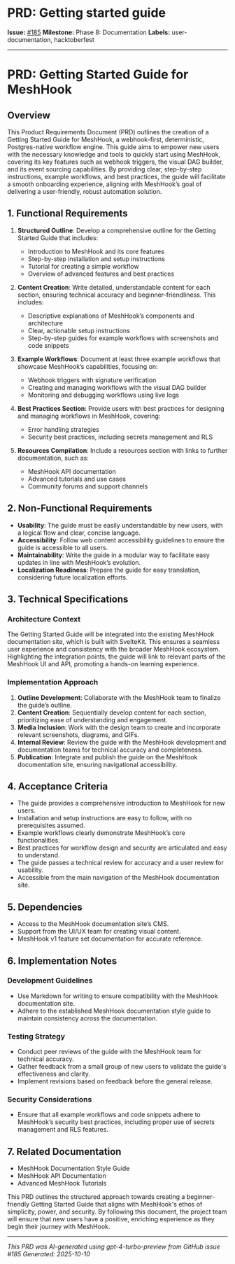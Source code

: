 # PRD: Getting started guide

**Issue:** [#185](https://github.com/profullstack/meshhook/issues/185)
**Milestone:** Phase 8: Documentation
**Labels:** user-documentation, hacktoberfest

---

# PRD: Getting Started Guide for MeshHook

## Overview

This Product Requirements Document (PRD) outlines the creation of a Getting Started Guide for MeshHook, a webhook-first, deterministic, Postgres-native workflow engine. This guide aims to empower new users with the necessary knowledge and tools to quickly start using MeshHook, covering its key features such as webhook triggers, the visual DAG builder, and its event sourcing capabilities. By providing clear, step-by-step instructions, example workflows, and best practices, the guide will facilitate a smooth onboarding experience, aligning with MeshHook’s goal of delivering a user-friendly, robust automation solution.

## 1. Functional Requirements

1. **Structured Outline**: Develop a comprehensive outline for the Getting Started Guide that includes:
   - Introduction to MeshHook and its core features
   - Step-by-step installation and setup instructions
   - Tutorial for creating a simple workflow
   - Overview of advanced features and best practices

2. **Content Creation**: Write detailed, understandable content for each section, ensuring technical accuracy and beginner-friendliness. This includes:
   - Descriptive explanations of MeshHook’s components and architecture
   - Clear, actionable setup instructions
   - Step-by-step guides for example workflows with screenshots and code snippets

3. **Example Workflows**: Document at least three example workflows that showcase MeshHook’s capabilities, focusing on:
   - Webhook triggers with signature verification
   - Creating and managing workflows with the visual DAG builder
   - Monitoring and debugging workflows using live logs

4. **Best Practices Section**: Provide users with best practices for designing and managing workflows in MeshHook, covering:
   - Error handling strategies
   - Security best practices, including secrets management and RLS

5. **Resources Compilation**: Include a resources section with links to further documentation, such as:
   - MeshHook API documentation
   - Advanced tutorials and use cases
   - Community forums and support channels

## 2. Non-Functional Requirements

- **Usability**: The guide must be easily understandable by new users, with a logical flow and clear, concise language.
- **Accessibility**: Follow web content accessibility guidelines to ensure the guide is accessible to all users.
- **Maintainability**: Write the guide in a modular way to facilitate easy updates in line with MeshHook’s evolution.
- **Localization Readiness**: Prepare the guide for easy translation, considering future localization efforts.

## 3. Technical Specifications

### Architecture Context

The Getting Started Guide will be integrated into the existing MeshHook documentation site, which is built with SvelteKit. This ensures a seamless user experience and consistency with the broader MeshHook ecosystem. Highlighting the integration points, the guide will link to relevant parts of the MeshHook UI and API, promoting a hands-on learning experience.

### Implementation Approach

1. **Outline Development**: Collaborate with the MeshHook team to finalize the guide’s outline.
2. **Content Creation**: Sequentially develop content for each section, prioritizing ease of understanding and engagement.
3. **Media Inclusion**: Work with the design team to create and incorporate relevant screenshots, diagrams, and GIFs.
4. **Internal Review**: Review the guide with the MeshHook development and documentation teams for technical accuracy and completeness.
5. **Publication**: Integrate and publish the guide on the MeshHook documentation site, ensuring navigational accessibility.

## 4. Acceptance Criteria

- The guide provides a comprehensive introduction to MeshHook for new users.
- Installation and setup instructions are easy to follow, with no prerequisites assumed.
- Example workflows clearly demonstrate MeshHook’s core functionalities.
- Best practices for workflow design and security are articulated and easy to understand.
- The guide passes a technical review for accuracy and a user review for usability.
- Accessible from the main navigation of the MeshHook documentation site.

## 5. Dependencies

- Access to the MeshHook documentation site’s CMS.
- Support from the UI/UX team for creating visual content.
- MeshHook v1 feature set documentation for accurate reference.

## 6. Implementation Notes

### Development Guidelines

- Use Markdown for writing to ensure compatibility with the MeshHook documentation site.
- Adhere to the established MeshHook documentation style guide to maintain consistency across the documentation.

### Testing Strategy

- Conduct peer reviews of the guide with the MeshHook team for technical accuracy.
- Gather feedback from a small group of new users to validate the guide's effectiveness and clarity.
- Implement revisions based on feedback before the general release.

### Security Considerations

- Ensure that all example workflows and code snippets adhere to MeshHook’s security best practices, including proper use of secrets management and RLS features.

## 7. Related Documentation

- MeshHook Documentation Style Guide
- MeshHook API Documentation
- Advanced MeshHook Tutorials

This PRD outlines the structured approach towards creating a beginner-friendly Getting Started Guide that aligns with MeshHook's ethos of simplicity, power, and security. By following this document, the project team will ensure that new users have a positive, enriching experience as they begin their journey with MeshHook.

---

*This PRD was AI-generated using gpt-4-turbo-preview from GitHub issue #185*
*Generated: 2025-10-10*
